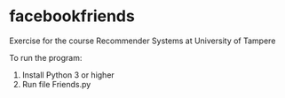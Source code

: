 # facebookfriends

Exercise for the course Recommender Systems at University of Tampere

To run the program:
1. Install Python 3 or higher
2. Run file Friends.py
